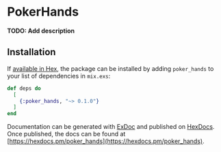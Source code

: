 # PokerHands

**TODO: Add description**

## Installation

If [available in Hex](https://hex.pm/docs/publish), the package can be installed
by adding `poker_hands` to your list of dependencies in `mix.exs`:

```elixir
def deps do
  [
    {:poker_hands, "~> 0.1.0"}
  ]
end
```

Documentation can be generated with [ExDoc](https://github.com/elixir-lang/ex_doc)
and published on [HexDocs](https://hexdocs.pm). Once published, the docs can
be found at [https://hexdocs.pm/poker_hands](https://hexdocs.pm/poker_hands).

